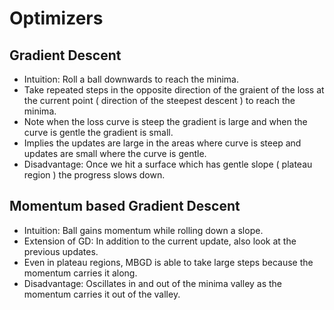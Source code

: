 # Optimizers

## Gradient Descent
* Intuition: Roll a ball downwards to reach the minima.
* Take repeated steps in the opposite direction of the graient of the loss at the current point ( direction of the steepest descent ) to reach the minima.
* Note when the loss curve is steep the gradient is large and when the curve is gentle the gradient is small.
* Implies the updates are large in the areas where curve is steep and updates are small where the curve is gentle.
* Disadvantage: Once we hit a surface which has gentle slope ( plateau region ) the progress slows down.

## Momentum based Gradient Descent
* Intuition: Ball gains momentum while rolling down a slope.
* Extension of GD: In addition to the current update, also look at the previous updates.
* Even in plateau regions, MBGD is able to take large steps because the momentum carries it along.
* Disadvantage: Oscillates in and out of the minima valley as the momentum carries it out of the valley.
